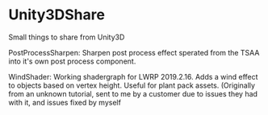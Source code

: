 # Unity3DShare

Small things to share from Unity3D

PostProcessSharpen: Sharpen post process effect sperated from the TSAA into it's own post process component.

WindShader: Working shadergraph for LWRP 2019.2.16. Adds a wind effect to objects based on vertex height. Useful for plant pack assets. (Originally from an unknown tutorial, sent to me by a customer due to issues they had with it, and issues fixed by myself
